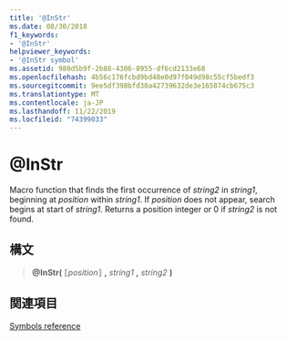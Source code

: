 ```yaml
---
title: '@InStr'
ms.date: 08/30/2018
f1_keywords:
- '@InStr'
helpviewer_keywords:
- '@InStr symbol'
ms.assetid: 980d5b9f-2b88-4306-8955-df6cd2133e68
ms.openlocfilehash: 4b56c176fcbd9bd48e0d97f049d98c55cf5bedf3
ms.sourcegitcommit: 9ee5df398bfd30a42739632de3e165874cb675c3
ms.translationtype: MT
ms.contentlocale: ja-JP
ms.lasthandoff: 11/22/2019
ms.locfileid: "74399033"
---
```

# <a name="instr"></a>\@InStr

Macro function that finds the first occurrence of *string2* in *string1*, beginning at *position* within *string1*. If *position* does not appear, search begins at start of *string1*. Returns a position integer or 0 if *string2* is not found.

## <a name="syntax"></a>構文

> **\@InStr(** ⟦*position*⟧ __,__ *string1* __,__ *string2* **)**

## <a name="see-also"></a>関連項目

[Symbols reference](symbols-reference.md)
